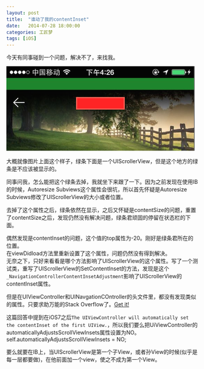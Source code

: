 ```yaml
---
layout: post
title:  "谁动了我的contentInset"
date:   2014-07-28 18:00:00
categories: 工匠梦
tags: [iOS]
---
```


今天有同事碰到一个问题，解决不了，来找我。

![问题图片](/assets/images/2014-07-28-01.png)

大概就像图片上面这个样子，绿条下面是一个UIScrollerView，但是这个地方的绿条是不应该被显示的。  

同事问我，怎么能把这个绿条去掉，我就坐下来跟了一下。因为之前发现在使用IB的时候，Autoresize Subviews这个属性会很坑，所以首先怀疑是Autoresize Subviews修改了UIScrollerView的大小或者位置。  

去掉了这个属性之后，绿条依然在显示，之后又怀疑是contentSize的问题，重置了contentSize之后，发现仍然没有解决问题，绿条君顽固的停留在状态栏的下面。  

偶然发现是contentInset的问题，这个值的top属性为-20。刚好是绿条君所在的位置。  
在viewDidload方法里重新设置了这个属性，问题仍然没有得到解决。  
无奈之下，只好来看看是哪个方法影响了UIScrollerView的这个属性。写了一个测试类，重写了UIScrollerView的SetContentInset的方法，发现是这个`_NavigationControllerContentInsetAdjustment`影响了UIScrollerView的contentInset属性。

但是在UIViewController和UINavgationCOntroller的头文件里，都没有发现类似的属性。只要求助万能的Stack Overflow了。[Get it!](http://stackoverflow.com/questions/18924431/ios-7-navigationcontroller-is-setting-the-contentinset-and-contentoffset-of-m )  

这篇回答中提到在iOS7之后`The UIViewController will automatically set the contentInset of the first UIView.`，所以我们要么把UiViewController的automaticallyAdjustsScrollViewInsets属性设置为NO。
	self.automaticallyAdjustsScrollViewInsets = NO;
	
要么就要在IB上，当UIScrollerView是第一个子View，或者孙View的时候(似乎是每一层都要做)，在他前面加一个view，使之不成为第一个View。
